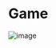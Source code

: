 # Game
![image](https://github.com/Nikosteenfeldt/Game/assets/160583896/0dcaedd8-6387-4832-a561-ab38794ba6d4)

